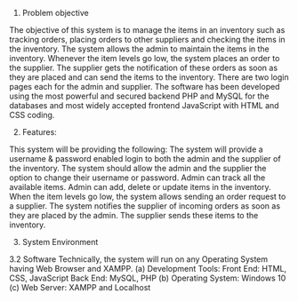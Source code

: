 1. Problem objective 

The objective of this system is to manage the items in an inventory such as tracking orders, placing orders to other suppliers and checking the items in the inventory. 
The system allows the admin to maintain the items in the inventory. 
Whenever the item levels go low, the system places an order to the supplier. 
The supplier gets the notification of these orders as soon as they are placed and can send the items to the inventory. 
There are two login pages each for the admin and supplier. 
The software has been developed using the most powerful and secured backend PHP and MySQL for the databases and most widely accepted frontend JavaScript with HTML and CSS coding.




2. Features:

This system will be providing the following:
The system will provide a username & password enabled login to both the admin and the supplier of the inventory. 
The system should allow the admin and the supplier the option to change their username or password.
Admin can track all the available items. Admin can add, delete or update items in the inventory.
When the item levels go low, the system allows sending an order request to a supplier. 
The system notifies the supplier of incoming orders as soon as they are placed by the admin. The supplier sends these items to the inventory.



3. System Environment

3.2 Software
Technically, the system will run on any Operating System having Web Browser and XAMPP.
(a) Development Tools:
Front End: HTML, CSS, JavaScript
Back End: MySQL, PHP
(b) Operating System: Windows 10
(c) Web Server: XAMPP and Localhost
